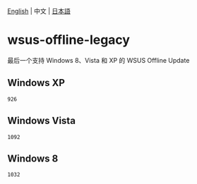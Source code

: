 [English](README.md) | 中文 | [日本語](README_JP.md)

# wsus-offline-legacy

最后一个支持 Windows 8、Vista 和 XP 的 WSUS Offline Update

## Windows XP

`926`

## Windows Vista

`1092`

## Windows 8

`1032`
